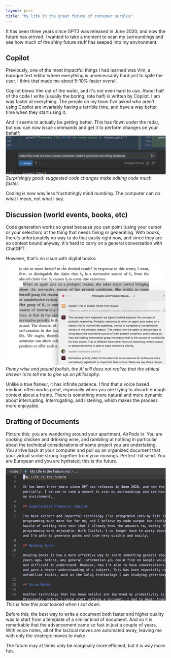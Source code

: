 ```yaml
---
layout: post
title: "My life in the great future of consumer surplus"
---
```


It has been three years since GPT3 was released in June 2020, and now the future has arrived. I wanted to take a moment to scan my surroundings and see how much of the shiny future stuff has seeped into my environment.

## Copilot

Previously, one of the most impactful things I had learned was Vim, a baroque text editor where everything is unnecessarily hard just to spite the user. I think that made me about 5-10% faster overall.

Copilot blows Vim out of the water, and it's not even hard to use. About half of the code I write (usually the boring, rote half) is written by Copilot. I am way faster at everything. The people on my team I've asked who aren't using Copilot are invariably having a terrible time, and have a way better time when they start using it.

And it seems to actually be getting better. This has flown under the radar, but you can now issue commands and get it to perform changes on your behalf:
![image](/assets/unnamed.png)
_Surprisingly good: suggested code changes make editing code much faster._

Coding is now way less frustratingly mind numbing. The computer can do what I mean, not what I say.

## Discussion (world events, books, etc)

Code generation works so great because you can point (using your cursor or your selection) at the thing that needs fixing or generating. With books, there's unfortunately no way to do that easily right now, and since they are so context bound anyway, it's hard to carry on a general conversation with ChatGPT.

However, that's no issue with digital books:

![image](/assets/unnamed-1.png)
_Penny wise and pound foolish, the AI still does not realize that the ethical answer is to tell me to give up on philosophy._

Unlike a true flaneur, it has infinite patience. I find that a voice based medium often works great, especially when you are trying to absorb enough context about a frame. There is something more natural and more dynamic about interrupting, interrogating, and listening, which makes the process more enjoyable.

## Drafting of Documents

Picture this: you are wandering around your apartment, AirPods in. You are cooking chicken and drinking wine, and rambling at nothing in particular about the technical considerations of some project you are undertaking. You arrive back at your computer and pull up an organized document that your virtual scribe strung together from your musings. Perfect: hit send. You are European and you are hydrated; this is the future.

![image](/assets/unnamed-2.png)
_This is how this post looked when I sat down._

Before this, the best way to write a document both faster and higher quality was to start from a template of a similar kind of document. And so it is remarkable that the advancement came so fast in just a couple of years. With voice notes, all of the tactical moves are automated away, leaving me with only the strategic moves to make.

The future may at times only be marginally more efficient, but it is way more fun.
